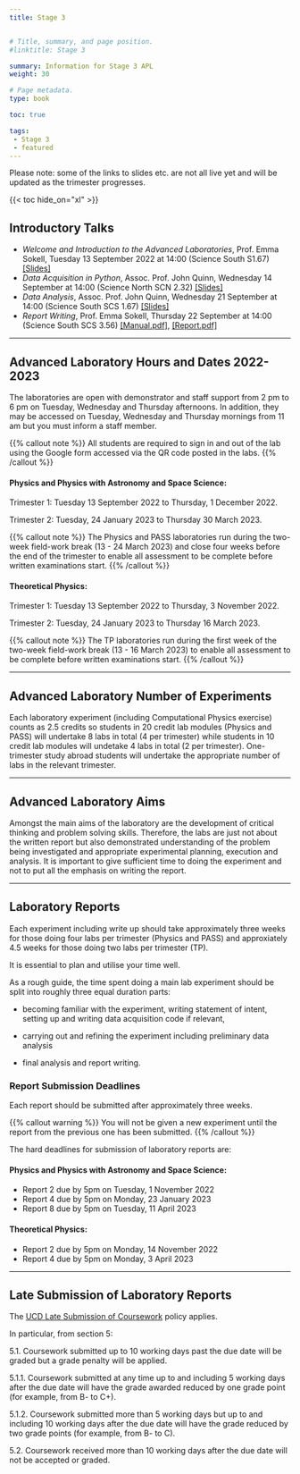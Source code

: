 ```yaml
---
title: Stage 3


# Title, summary, and page position.
#linktitle: Stage 3

summary: Information for Stage 3 APL
weight: 30

# Page metadata.
type: book

toc: true

tags:
 - Stage 3
 - featured
---
```


Please note: some of the links to slides etc. are not all live yet and
will be updated as the trimester progresses.

{{< toc hide_on="xl" >}}

## Introductory Talks

* _Welcome and Introduction to the Advanced Laboratories_, Prof. Emma Sokell, Tuesday 13 September 2022 at 14:00 (Science South S1.67)  [[Slides]](https://physicslabs.ucd.ie/~apl/labs_master/docs/2022/S3Intro/Stage3_Lab_Intro_2223.pdf)
* _Data Acquisition in Python_, Assoc. Prof. John Quinn, Wednesday 14 September at 14:00 (Science North SCN 2.32) [[Slides]](https://physicslabs.ucd.ie/~apl/labs_master/docs/2022/S3Intro/Stage3_Python_2223.pdf)
* _Data Analysis_, Assoc. Prof. John Quinn, Wednesday 21 September at 14:00 (Science South SCS 1.67) [[Slides]](https://physicslabs.ucd.ie/~apl/labs_master/docs/2022/S3Intro/Stage3_Data_Analysis_2223.pdf)
* _Report Writing_, Prof. Emma Sokell, Thursday 22 September at 14:00 (Science South SCS 3.56) [[Manual.pdf]](https://veritas.ucd.ie/~apl/labs_master/docs/2022/Report_and_Plagiarism/Manual.pdf), [[Report.pdf]](https://veritas.ucd.ie/~apl/labs_master/docs/2022/Report_and_Plagiarism/Report.pdf)

---

## Advanced Laboratory Hours and Dates 2022-2023

The laboratories are open with demonstrator and staff support from 2 pm
to 6 pm on Tuesday, Wednesday and Thursday afternoons.  In addition,
they may be accessed on Tuesday, Wednesday and Thursday mornings from 11 am but
you must inform a staff member.

{{% callout note %}} All students are required to sign in and out of the lab
using the Google form accessed via the QR code posted in the labs.
{{% /callout %}}

#### Physics and Physics with Astronomy and Space Science:

Trimester 1: Tuesday 13 September 2022 to Thursday, 1 December 2022.

Trimester 2: Tuesday, 24 January 2023 to Thursday 30 March 2023.

{{% callout note %}} The Physics and PASS laboratories run during the two-week
field-work break (13 - 24 March 2023) and close four weeks before the
end of the trimester to enable all assessment to be complete before
written examinations start.  {{% /callout %}}



#### Theoretical Physics:

Trimester 1: Tuesday 13 September 2022 to Thursday, 3 November 2022.

Trimester 2: Tuesday, 24 January 2023 to Thursday 16 March 2023.

{{% callout note %}} The TP laboratories run during the first week of the two-week
field-work break (13 - 16 March 2023) to enable all assessment to be complete before
written examinations start.  {{% /callout %}}

---

## Advanced Laboratory Number of Experiments

Each laboratory experiment (including Computational Physics exercise) counts as 2.5 credits so
students in 20 credit lab modules (Physics and PASS) will undertake 8 labs in total (4 per trimester)
while students in 10 credit lab modules will undetake 4 labs in total (2 per trimester).
One-trimester study abroad students will undertake the appropriate number of labs in the relevant trimester.

---

## Advanced Laboratory Aims

Amongst the main aims of the laboratory are the development of
critical thinking and problem solving skills. Therefore, the labs are
just not about the written report but also demonstrated
understanding of the problem being investigated and appropriate
experimental planning, execution and analysis. It is important to
give sufficient time to doing the experiment and not to put all the
emphasis on writing the report.

---

## Laboratory Reports

Each experiment including write up should take approximately three
weeks for those doing four labs per trimester (Physics and PASS) and
approxiately 4.5 weeks for those doing two labs per trimester (TP).

It is essential to plan and utilise your time well.

As a rough guide, the time spent doing a main lab experiment should
be split into roughly three equal duration parts:

* becoming familiar with the experiment, writing statement of intent,
   setting up and writing data acquisition code if relevant,

* carrying out and refining the experiment including preliminary data
  analysis

* final analysis and report writing.



### Report Submission Deadlines

Each report should be submitted after approximately three weeks.

{{% callout warning %}} You will not be given a new experiment until
the report from the previous one has been submitted.  {{% /callout %}}

The hard deadlines for submission of laboratory reports are:

#### Physics and Physics with Astronomy and Space Science:

* Report 2 due by 5pm on Tuesday, 1 November 2022
* Report 4 due by 5pm on Monday, 23 January 2023
* Report 8 due by 5pm on Tuesday, 11 April 2023


#### Theoretical Physics:

* Report 2 due by 5pm on Monday, 14 November 2022
* Report 4 due by 5pm on Monday, 3 April 2023

---

## Late Submission of Laboratory Reports

The [UCD Late Submission of Coursework](https://hub.ucd.ie/usis/!W_HU_MENU.P_PUBLISH?p_tag=GD-DOCLAND&ID=137) policy applies.

In particular, from section 5:

5.1. Coursework submitted up to 10 working days past the due date will
be graded but a grade penalty will be applied.

5.1.1. Coursework submitted at any time up to and including 5 working
days after the due date will have the grade awarded reduced by one
grade point (for example, from B- to C+).

5.1.2. Coursework submitted more than 5 working days but up to and
including 10 working days after the due date will have the grade
reduced by two grade points (for example, from B- to C).

5.2. Coursework received more than 10 working days after the due date
will not be accepted or graded.


